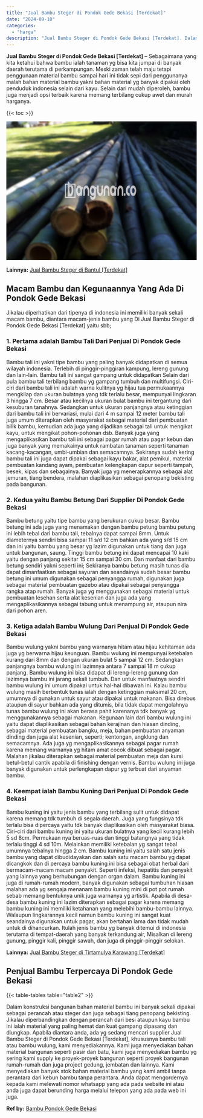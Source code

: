 ```yaml
---
title: "Jual Bambu Steger di Pondok Gede Bekasi [Terdekat]"
date: "2024-09-10"
categories: 
  - "harga"
description: "Jual Bambu Steger di Pondok Gede Bekasi [Terdekat]. Dalam konstruksi bangunan bahan material bambu ini banyak sekali dipakai sebagai perancah atau steger dan..."
---
```


**Jual Bambu Steger di Pondok Gede Bekasi \[Terdekat\]** – Sebagaimana yang kita ketahui bahwa bambu ialah tanaman yg bisa kita jumpai di banyak daerah terutama di perkampungan. Meski zaman telah maju tetapi penggunaan material bambu sampai hari ini tidak sepi dari penggunanya malah bahan material bambu yakni bahan material yg banyak dipakai oleh penduduk indonesia selain dari kayu. Selain dari mudah diperoleh, bambu juga menjadi opsi terbaik karena memang terbilang cukup awet dan murah harganya.

{{< toc >}}

![Jual Bambu Steger di Pondok Gede Bekasi [Terdekat]](/images/jual-bambu-tali-10.png)

**Lainnya:** [Jual Bambu Steger di Bantul \[Terdekat\]](https://bambu.bangunan.co/jual-bambu-steger-di-bantul-terdekat/)

## Macam Bambu dan Kegunaannya Yang Ada Di Pondok Gede Bekasi

Jikalau diperhatikan dari tipenya di indonesia ini memiliki banyak sekali macam bambu, diantara macam-jenis bambu yang Di Jual Bambu Steger di Pondok Gede Bekasi \[Terdekat\] yaitu sbb;

### 1\. Pertama adalah Bambu Tali Dari Penjual Di Pondok Gede Bekasi

Bambu tali ini yakni tipe bambu yang paling banyak didapatkan di semua wilayah indonesia. Terlebih di pinggir-pinggiran kampung, lereng gunung dan lain-lain. Bambu tali ini sangat gampang untuk didapatkan Selain dari pula bambu tali terbilang bambu yg gampang tumbuh dan multifungsi. Ciri-ciri dari bambu tali ini adalah warna kulitnya yg hijau tua permukaannya mengkilap dan ukuran bulatnya yang tdk terlalu besar, mempunyai lingkaran 3 hingga 7 cm. Besar atau kecilnya ukuran bulat bambu ini tergantung dari kesuburan tanahnya. Sedangkan untuk ukuran panjangnya atau ketinggian dari bambu tali ini bervariasi, mulai dari 4 m sampai 12 meter bambu tali juga umum diterapkan oleh masyarakat sebagai material dari pembuatan bilik bambu, kemudian ada juga yang dijadikan sebagai tali untuk mengikat kayu, untuk mengikat pohon-pohonan dsb. Banyak juga yang mengaplikasikan bambu tali ini sebagai pagar rumah atau pagar kebun dan juga banyak yang memakainya untuk rambatan tanaman seperti tanaman kacang-kacangan, umbi-umbian dan semacamnya. Sekiranya sudah kering bambu tali ini juga dapat dipakai sebagai kayu bakar, alat pemikul, material pembuatan kandang ayam, pembuatan kelengkapan dapur seperti tampah, besek, kipas dan sebagainya. Banyak juga yg menerapkannya sebagai alat jemuran, tiang bendera, malahan diaplikasikan sebagai penopang bekisting pada bangunan.

### 2\. Kedua yaitu Bambu Betung Dari Supplier Di Pondok Gede Bekasi

Bambu betung yaitu tipe bambu yang berukuran cukup besar. Bambu betung ini ada juga yang menamakan dengan bambu petung bambu petung ini lebih tebal dari bambu tali, tebalnya dapat sampai 8mm. Untuk diameternya sendiri bisa sampai 11 s/d 12 cm bahkan ada yang s/d 15 cm dan ini yaitu bambu yang besar yg lazim digunakan untuk tiang dan juga untuk bangunan, saung. Tinggi bambu betung ini dapat mencapai 10 kaki yaitu dengan panjang sekitar 15 cm sampai 30 cm. Dan manfaat dari bambu betung sendiri yakni seperti ini; Sekiranya bambu betung masih tunas dia dapat dimanfaatkan sebagai sayuran dan seandainya sudah besar bambu betung ini umum digunakan sebagai penyangga rumah, digunakan juga sebagai material pembuatan gazebo atau dipakai sebagai penyangga rangka atap rumah. Banyak juga yg menggunakan sebagai material untuk pembuatan lesehan serta alat kesenian dan juga ada yang mengaplikasikannya sebagai tabung untuk menampung air, ataupun nira dari pohon aren.

### 3\. Ketiga adalah Bambu Wulung Dari Penjual Di Pondok Gede Bekasi

Bambu wulung yakni bambu yang warnanya hitam atau hijau kehitaman ada juga yg berwarna hijau keunguan. Bambu wulung ini mempunyai ketebalan kurang dari 8mm dan dengan ukuran bulat 5 sampai 12 cm. Sedangkan panjangnya bambu wulung ini lazimnya antara 7 sampai 18 m cukup panjang. Bambu wulung ini bisa didapat di lereng-lereng gunung dan lazimnya bambu ini jarang sekali tumbuh. Dan untuk manfaatnya sendiri bambu wulung ini umum dipakai untuk hal-hal dibawah ini. Kalau bambu wulung masih berbentuk tunas ialah dengan ketinggian maksimal 20 cm, umumnya di gunakan untuk sayur atau dipakai untuk makanan. Bisa direbus ataupun di sayur bahkan ada yang ditumis, bila tidak dapat mengolahnya tunas bambu wulung ini akan berasa pahit karenanya tdk banyak yg menggunakannya sebagai makanan. Kegunaan lain dari bambu wulung ini yaitu dapat diaplikasikan sebagai bahan kerajinan dan hiasan dinding, sebagai material pembuatan bangku, meja, bahan pembuatan anyaman dinding dan juga alat kesenian, seperti; kentongan, angklung dan semacamnya. Ada juga yg mengaplikasikannya sebagai pagar rumah karena memang warnanya yg hitam amat cocok dibuat sebagai pagar. Malahan jikalau diterapkan sebagai material pembuatan meja dan kursi betul-betul cantik apabila di finishing dengan vernis. Bambu wulung ini juga banyak digunakan untuk perlengkapan dapur yg terbuat dari anyaman bambu.

### 4\. Keempat ialah Bambu Kuning Dari Penjual Di Pondok Gede Bekasi

Bambu kuning ini yaitu jenis bambu yang terbilang sulit untuk didapat karena memang tdk tumbuh di segala daerah. Juga yang fungsinya tdk terlalu bisa dipercaya yaitu tdk banyak diaplikasikan oleh masyarakat biasa. Ciri-ciri dari bambu kuning ini yaitu ukuran bulatnya yang kecil kurang lebih 5 sd 8cm. Permukaan nya beruas-ruas dan tinggi batangnya yang tidak terlalu tinggi 4 sd 10m. Melainkan memiliki ketebalan yg sangat tebal umumnya tebalnya hingga 2 cm. Bambu kuning ini yaitu salah satu jenis bambu yang dapat dibudidayakan dan salah satu macam bambu yg dapat dicangkok dan di percaya bambu kuning ini bisa sebagai obat herbal dari bermacam-macam macam penyakit. Seperti infeksi, hepatitis dan penyakit yang lainnya yang berhubungan dengan organ dalam. Bambu kuning ini juga di rumah-rumah modern, banyak digunakan sebagai tumbuhan hiasan malahan ada yg sengaja menanam bambu kuning mini di pot pot rumah sebab memang bentuknya unik juga warnanya yg artistik. Apabila di desa-desa bambu kuning ini lazim diterapkan sebagai pagar karena memang bambu kuning ini memiliki ketahanan yang melebihi bambu-bambu lainnya. Walaupun lingkarannya kecil namun bambu kuning ini sangat kuat seandainya digunakan untuk pagar, akan bertahan lama dan tidak mudah untuk di dihancurkan. Itulah jenis bambu yg banyak ditemui di indonesia terutama di tempat-daerah yang banyak terkandung air, Misalkan di lereng gunung, pinggir kali, pinggir sawah, dan juga di pinggir-pinggir selokan.

**Lainnya:** [Jual Bambu Steger di Tirtamulya Karawang \[Terdekat\]](https://bambu.bangunan.co/jual-bambu-steger-di-tirtamulya-karawang-terdekat/)

## Penjual Bambu Terpercaya Di Pondok Gede Bekasi

{{< table-tables table="table2" >}}

Dalam konstruksi bangunan bahan material bambu ini banyak sekali dipakai sebagai perancah atau steger dan juga sebagai tiang penopang bekisting. Jikalau diperbandingkan dengan perancah dari besi ataupun kayu bambu ini ialah material yang paling hemat dan kuat gampang dipasang dan diungkap. Apabila diantara anda, ada yg sedang mencari supplier Jual Bambu Steger di Pondok Gede Bekasi \[Terdekat\], khususnya bambu tali atau bambu wulung, kami menyediakannya. Kami juga menyediakan bahan material bangunan seperti pasir dan batu, kami juga menyediakan bambu yg sering kami supply ke proyek-proyek bangunan seperti proyek bangunan rumah-rumah dan juga project gedung, jembatan dan lainnya. Kami menyediakan banyak stok bahan material bambu yang kami ambil tanpa perantara dari kebun bambu tanpa perantara. Anda dapat mengordernya kepada kami melewati nomor whatsapp yang ada pada website ini atau anda juga dapat berunding harga melalui telepon yang ada pada web ini juga.

**Ref by:** [Bambu Pondok Gede Bekasi](https://id.wikipedia.org/wiki/Bambu)
